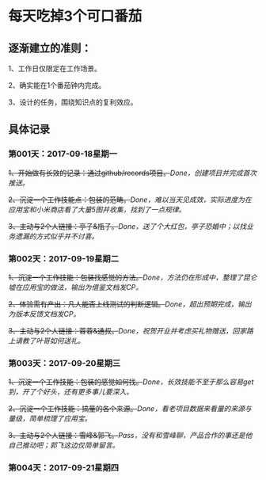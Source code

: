 # 每天吃掉3个可口番茄

## 逐渐建立的准则：

1、工作日仅限定在工作场景。

2、确实能在1个番茄钟内完成。

3、设计的任务，围绕知识点的复利效应。


## 具体记录

### 第001天：2017-09-18星期一

~~1、开始做有长效的记录：通过github/records项目。~~_Done，创建项目并完成首次推送。_

~~2、沉淀一个工作技能点：包装的范畴。~~_Done，难以当天见成效，实际进度为在应用宝和小米商店看了大量5图并收集，找到了一点规律。_

~~3、主动与2个人链接：亭子&瓶子。~~_Done，送了个大红包，亭子恐婚中；以找业务遗漏的方式似乎并不讨喜。_


### 第002天：2017-09-19星期二

~~1、沉淀一个工作技能：包装找感觉的方法。~~_Done，方法仍在形成中，整理了昆仑墟在应用宝的做法，输出为借鉴文档发CP。_

~~2、体验需有产出：凡人能否上线测试的判断逻辑。~~_Done，超出预期完成，输出为版本反馈文档发CP。_

~~3、主动与2个人链接：蓉蓉&通叔。~~_Done，祝贺开业并考虑买礼物赠送，回家路上请教了叶哥如何送礼。_

### 第003天：2017-09-20星期三

~~1、沉淀一个工作技能：包装的感觉如何找。~~_Done，长效技能不至于那么容易get到，开了个好头，还有更多事儿要深入。_

~~2、沉淀一个工作技能：搞量的各个来源。~~_Done，看老项目数据来看量的来源与量级，简单梳理了应用宝。_

~~3、主动与2个人链接：雪峰&郭飞。~~_Pass，没有和雪峰聊，产品合作的事还是他自己推动吧；郭飞这边仅简单留言。_

### 第004天：2017-09-21星期四